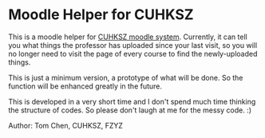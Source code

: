 # Moodle Helper for CUHKSZ

This is a moodle helper for [CUHKSZ moodle system](https://elearning.cuhk.edu.cn/). Currently, it can tell you what things the professor has uploaded since your last visit, so you will no longer need to visit the page of every course to find the newly-uploaded things.

This is just a minimum version, a prototype of what will be done. So the function will be enhanced greatly in the future.

This is developed in a very short time and I don't spend much time thinking the structure of codes. So please don't laugh at me for the messy code. :)

Author: Tom Chen, CUHKSZ, FZYZ